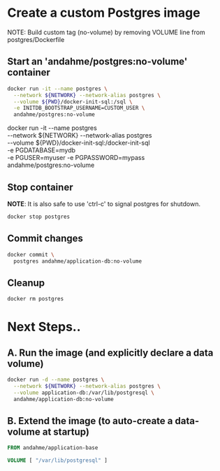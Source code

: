 # Create a custom Postgres image
NOTE: Build custom tag (no-volume) by removing VOLUME line from postgres/Dockerfile

## Start an 'andahme/postgres:no-volume' container
```bash
docker run -it --name postgres \
  --network ${NETWORK} --network-alias postgres \
  --volume ${PWD}/docker-init-sql:/sql \
  -e INITDB_BOOTSTRAP_USERNAME=CUSTOM_USER \
  andahme/postgres:no-volume
```

docker run -it --name postgres \
  --network ${NETWORK} --network-alias postgres \
  --volume ${PWD}/docker-init-sql:/docker-init-sql \
  -e PGDATABASE=mydb \
  -e PGUSER=myuser -e PGPASSWORD=mypass \
  andahme/postgres:no-volume

  
## Stop container
**NOTE**: It is also safe to use 'ctrl-c' to signal postgres for shutdown.
```bash
docker stop postgres
```

## Commit changes
```bash
docker commit \
  postgres andahme/application-db:no-volume
```

## Cleanup
```bash
docker rm postgres
```




# Next Steps..

## A. Run the image (and explicitly declare a data volume)
```bash
docker run -d --name postgres \
  --network ${NETWORK} --network-alias postgres \
  --volume application-db:/var/lib/postgresql \
  andahme/application-db:no-volume
```

## B. Extend the image (to auto-create a data-volume at startup)
```dockerfile
FROM andahme/application-base

VOLUME [ "/var/lib/postgresql" ]
```

